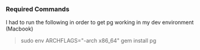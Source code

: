 ### Required Commands

I had to run the following in order to get pg working in my dev environment (Macbook)

>sudo env ARCHFLAGS="-arch x86_64" gem install pg
